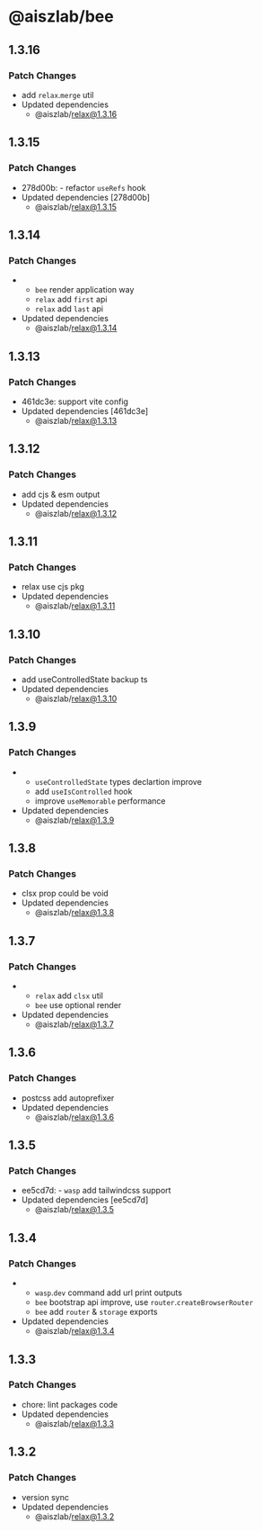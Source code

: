 # @aiszlab/bee

## 1.3.16

### Patch Changes

- add `relax`.`merge` util
- Updated dependencies
  - @aiszlab/relax@1.3.16

## 1.3.15

### Patch Changes

- 278d00b: - refactor `useRefs` hook
- Updated dependencies [278d00b]
  - @aiszlab/relax@1.3.15

## 1.3.14

### Patch Changes

- - `bee` render application way
  - `relax` add `first` api
  - `relax` add `last` api
- Updated dependencies
  - @aiszlab/relax@1.3.14

## 1.3.13

### Patch Changes

- 461dc3e: support vite config
- Updated dependencies [461dc3e]
  - @aiszlab/relax@1.3.13

## 1.3.12

### Patch Changes

- add cjs & esm output
- Updated dependencies
  - @aiszlab/relax@1.3.12

## 1.3.11

### Patch Changes

- relax use cjs pkg
- Updated dependencies
  - @aiszlab/relax@1.3.11

## 1.3.10

### Patch Changes

- add useControlledState backup ts
- Updated dependencies
  - @aiszlab/relax@1.3.10

## 1.3.9

### Patch Changes

- - `useControlledState` types declartion improve
  - add `useIsControlled` hook
  - improve `useMemorable` performance
- Updated dependencies
  - @aiszlab/relax@1.3.9

## 1.3.8

### Patch Changes

- clsx prop could be void
- Updated dependencies
  - @aiszlab/relax@1.3.8

## 1.3.7

### Patch Changes

- - `relax` add `clsx` util
  - `bee` use optional render
- Updated dependencies
  - @aiszlab/relax@1.3.7

## 1.3.6

### Patch Changes

- postcss add autoprefixer
- Updated dependencies
  - @aiszlab/relax@1.3.6

## 1.3.5

### Patch Changes

- ee5cd7d: - `wasp` add tailwindcss support
- Updated dependencies [ee5cd7d]
  - @aiszlab/relax@1.3.5

## 1.3.4

### Patch Changes

- - `wasp`.`dev` command add url print outputs
  - `bee` bootstrap api improve, use `router`.`createBrowserRouter`
  - `bee` add `router` & `storage` exports
- Updated dependencies
  - @aiszlab/relax@1.3.4

## 1.3.3

### Patch Changes

- chore: lint packages code
- Updated dependencies
  - @aiszlab/relax@1.3.3

## 1.3.2

### Patch Changes

- version sync
- Updated dependencies
  - @aiszlab/relax@1.3.2

